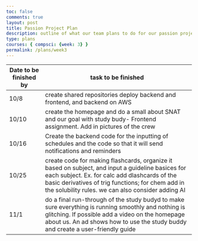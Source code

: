 ```yaml
---
toc: false
comments: true
layout: post
title: Passion Project Plan
description: outline of what our team plans to do for our passion project
type: plans
courses: { compsci: {week: 3} }
permalink: /plans/week3
---
```


| Date to be finished by | task to be finished |
|------|-------|
|10/8| create shared repositories deploy backend and frontend, and backend on AWS |
| 10/10 | create the homepage and do a small about SNAT and our goal with study budy- Frontend assignment. Add in pictures of the crew |
| 10/16 | Create the backend code for the inputting of schedules and the code so that it will send notifications and reminders |
| 10/25 | create code for making flashcards, organize it based on subject, and input a guideline basices for each subject. Ex. for calc add dlashcards of the basic derivatives of trig functions; for chem add in the solubility rules. we can also consider adding AI|
| 11/1 | do a final run-through of the study budyd to make sure everything is running smoothly and nothing is glitching. If possible add a video on the homepage about us. An ad shows how to use the study buddy and create a user-friendly guide |

